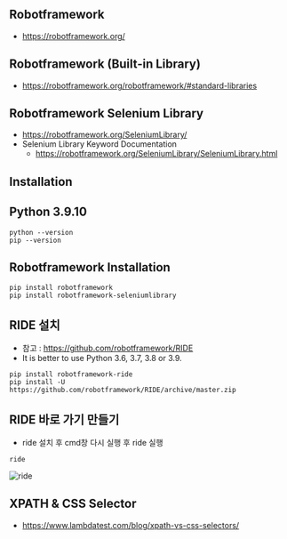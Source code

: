 ## Robotframework
- https://robotframework.org/

## Robotframework (Built-in Library)
- https://robotframework.org/robotframework/#standard-libraries

## Robotframework Selenium Library
- https://robotframework.org/SeleniumLibrary/
- Selenium Library Keyword Documentation
    * https://robotframework.org/SeleniumLibrary/SeleniumLibrary.html

## Installation
## Python 3.9.10
```
python --version
pip --version
```

## Robotframework Installation
```
pip install robotframework
pip install robotframework-seleniumlibrary
```

## RIDE 설치
- 참고 : https://github.com/robotframework/RIDE
- It is better to use Python 3.6, 3.7, 3.8 or 3.9.
```
pip install robotframework-ride
pip install -U https://github.com/robotframework/RIDE/archive/master.zip
```

## RIDE 바로 가기 만들기
- ride 설치 후 cmd창 다시 실행 후 ride 실행
```
ride
```
![ride](https://user-images.githubusercontent.com/106457765/170911931-6971295c-b5a7-4542-be68-4fe1a3afafd1.png)

## XPATH & CSS Selector
- https://www.lambdatest.com/blog/xpath-vs-css-selectors/

